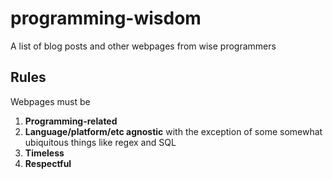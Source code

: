 # programming-wisdom
A list of blog posts and other webpages from wise programmers

## Rules
Webpages must be 

1. **Programming-related**
2. **Language/platform/etc agnostic** with the exception of some somewhat ubiquitous things like regex and SQL
2. **Timeless**
3. **Respectful**
